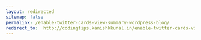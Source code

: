 ```yaml
---
layout: redirected
sitemap: false
permalink: /enable-twitter-cards-view-summary-wordpress-blog/
redirect_to:  http://codingtips.kanishkkunal.in/enable-twitter-cards-view-summary-wordpress-blog/
---
```


